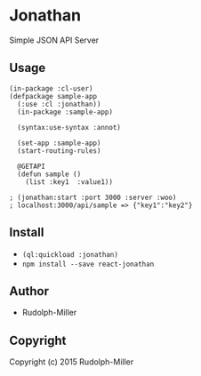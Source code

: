 # Jonathan

Simple JSON API Server

## Usage

```
(in-package :cl-user)
(defpackage sample-app
  (:use :cl :jonathan))
  (in-package :sample-app)

  (syntax:use-syntax :annot)

  (set-app :sample-app)
  (start-routing-rules)

  @GETAPI
  (defun sample ()
    (list :key1  :value1))

; (jonathan:start :port 3000 :server :woo)
; localhost:3000/api/sample => {"key1":"key2"}
```

## Install
- `(ql:quickload :jonathan)`
- `npm install --save react-jonathan`

## Author

* Rudolph-Miller

## Copyright

Copyright (c) 2015 Rudolph-Miller
